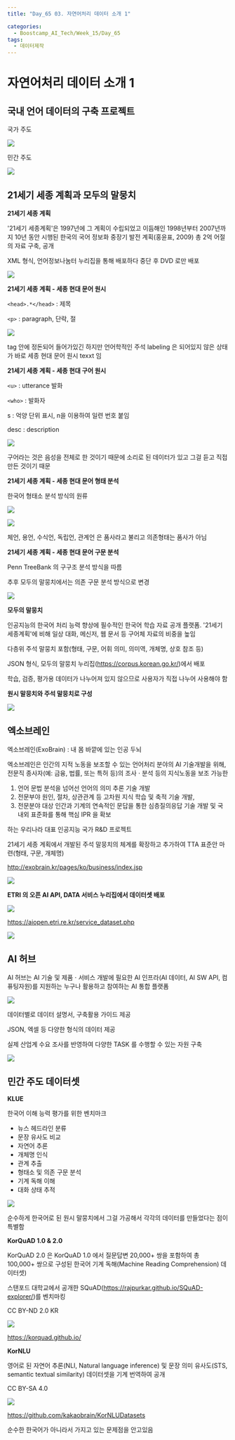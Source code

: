 ```yaml
---
title: "Day_65 03. 자연어처리 데이터 소개 1"

categories:
  - Boostcamp_AI_Tech/Week_15/Day_65
tags:
  - 데이터제작
---
```

  
# 자연어처리 데이터 소개 1

## 국내 언어 데이터의 구축 프로젝트

국가 주도

![]({{site.url}}/assets/images/ffd848f7.png)

민간 주도

![]({{site.url}}/assets/images/d4f5d6d4.png)

## 21세기 세종 계획과 모두의 말뭉치

**21세기 세종 계획**

'21세기 세종계획'은 1997년에 그 계획이 수립되었고 이듬해인 1998년부터 2007년까지 10년 동안 시행된 한국의 국어 정보화 중장기 발전 계획(홍윤표, 2009)
총 2억 어절의 자료 구축, 공개

XML 형식, 언어정보나눔터 누리집을 통해 배포하다 중단 후 DVD 로만 배포

![]({{site.url}}/assets/images/43530bc6.png)

**21세기 세종 계획 - 세종 현대 문어 원시**

`<head>.*</head>` : 제목

`<p>` : paragraph, 단락, 절

![]({{site.url}}/assets/images/bccf61c9.png)

tag 안에 정돈되어 들어가있긴 하지만 언어학적인 주석 labeling 은 되어있지 않은 상태가 바로 세종 현대 문어 원시 texxt 임

**21세기 세종 계획 - 세종 현대 구어 원시**

`<u>` : utterance 발화

`<who>` : 발화자

s : 억양 단위 표시, n을 이용하여 일련 번호 붙임

desc : description

![]({{site.url}}/assets/images/9e5f7dec.png)

구어라는 것은 음성을 전체로 한 것이기 때문에 소리로 된 데이터가 있고 그걸 듣고 직접 만든 것이기 때문

**21세기 세종 계획 - 세종 현대 문어 형태 분석**

한국어 형태소 분석 방식의 원류

![]({{site.url}}/assets/images/2f072dcc.png)

![]({{site.url}}/assets/images/addf2dab.png)

체언, 용언, 수식언, 독립언, 관계언 은 품사라고 불리고 의존형태는 품사가 아님

**21세기 세종 계획 - 세종 현대 문어 구문 분석**

Penn TreeBank 의 구구조 분석 방식을 따름

추후 모두의 말뭉치에서는 의존 구문 분석 방식으로 변경

![]({{site.url}}/assets/images/ab11ea48.png)

**모두의 말뭉치**

인공지능의 한국어 처리 능력 향상에 필수적인 한국어 학습 자료 공개 플랫폼. '21세기 세종계획'에 비해 일상 대화, 메신저, 웹 문서 등 구어체 자료의 비중을 높임

다층위 주석 말뭉치 포함(형태, 구문, 어휘 의미, 의미역, 개체명, 상호 참조 등)

JSON 형식, 모두의 말뭉치 누리집(https://corpus.korean.go.kr/)에서 배포

학습, 검증, 평가용 데이터가 나누어져 있지 않으므로 사용자가 직접 나누어 사용해야 함

**원시 말뭉치와 주석 말뭉치로 구성**

![]({{site.url}}/assets/images/a1877e36.png)

## 엑소브레인

엑소브레인(ExoBrain) : 내 몸 바깥에 있는 인공 두뇌

엑소브레인은 인간의 지적 노동을 보조할 수 있는 언어처리 분야의 AI 기술개발을 위해, 전문직 종사자(예: 금융, 법률, 또는 특허 등)의 조사 $\cdot$ 분석 등의
지식노동을 보조 가능한
1. 언어 문법 분석을 넘어선 언어의 의미 추론 기술 개발 
2. 전문부야 원인, 절차, 상관관계 등 고차원 지식 학습 및 축적 기술 개발,
3. 전문분야 대상 인간과 기계의 연속적인 문답을 통한 심층질의응답 기술 개발 및 국내외 표준화를 통해 핵심 IPR 을 확보

하는 우리나라 대표 인공지능 국가 R&D 프로젝트

21세기 세종 계획에서 개발된 주석 말뭉치의 체계를 확장하고 추가하여 TTA 표준안 마련(형태, 구문, 개체명)

http://exobrain.kr/pages/ko/business/index.jsp

![]({{site.url}}/assets/images/4b2bacf6.png)

**ETRI 의 오픈 AI API, DATA 서비스 누리집에서 데이터셋 배포**

![]({{site.url}}/assets/images/46bd5247.png)

https://aiopen.etri.re.kr/service_dataset.php

![]({{site.url}}/assets/images/76ca2616.png)

## AI 허브

AI 허브는 AI 기술 및 제품 $\cdot$ 서비스 개발에 필요한 AI 인프라(AI 데이터, AI SW API, 컴퓨팅자원)를 지원하는 누구나 활용하고 참여하는 AI 통합 
플랫폼

![]({{site.url}}/assets/images/2a3b42c4.png)

데이터별로 데이터 설명서, 구축활용 가이드 제공

JSON, 엑셀 등 다양한 형식의 데이터 제공

실제 산업계 수요 조사를 반영하여 다양한 TASK 를 수행할 수 있는 자원 구축

![]({{site.url}}/assets/images/e152914c.png)

## 민간 주도 데이터셋

**KLUE**

한국어 이해 능력 평가를 위한 벤치마크

- 뉴스 헤드라인 분류
- 문장 유사도 비교
- 자연어 추론
- 개체명 인식
- 관계 추출
- 형태소 및 의존 구문 분석
- 기계 독해 이해
- 대화 상태 추적

![]({{site.url}}/assets/images/73ce3a2e.png)

순수하게 한국어로 된 원시 말뭉치에서 그걸 가공해서 각각의 데이터를 만들었다는 점이 특별함

**KorQuAD 1.0 & 2.0**

KorQuAD 2.0 은 KorQuAD 1.0 에서 질문답변 20,000+ 쌍을 포함하여 총 100,000+ 쌍으로 구성된 
한국어 기계 독해(Machine Reading Comprehension) 데이터셋)

스탠포드 대학교에서 공개한 SQuAD(https://rajpurkar.github.io/SQuAD-explorer/)를 벤치마킹

CC BY-ND 2.0 KR

![]({{site.url}}/assets/images/0de08b2a.png)

https://korquad.github.io/

**KorNLU**

영어로 된 자연어 추론(NLI, Natural language inference) 및 문장 의미 유사도(STS, semantic textual similarity) 데이터셋을 기계 번역하여 공개

CC BY-SA 4.0

![]({{site.url}}/assets/images/4f33fbf5.png)

https://github.com/kakaobrain/KorNLUDatasets

순수한 한국어가 아니라서 가지고 있는 문제점을 안고있음



















